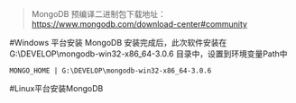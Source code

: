 > MongoDB 预编译二进制包下载地址：https://www.mongodb.com/download-center#community

#Windows 平台安装 MongoDB
安装完成后，此次软件安装在G:\DEVELOP\mongodb-win32-x86_64-3.0.6 目录中，设置到环境变量Path中
```
MONGO_HOME | G:\DEVELOP\mongodb-win32-x86_64-3.0.6
```
#Linux平台安装MongoDB